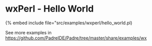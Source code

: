 # wxPerl - Hello World

{% embed include file="src/examples/wxperl/hello_world.pl)

See more examples in https://github.com/PadreIDE/Padre/tree/master/share/examples/wx



